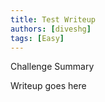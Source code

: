 ```yaml
---
title: Test Writeup
authors: [diveshg]
tags: [Easy]
---
```


Challenge Summary

<!-- truncate -->

Writeup goes here